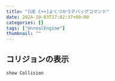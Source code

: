 ```yaml
---
title: "[UE C++]よくつかうデバッグコマンド"
date: 2024-10-03T17:02:37+09:00
categories: []
tags: ["UnrealEngine"]
thumbnail: ""
---
```


## コリジョンの表示

```
show Collision
```
